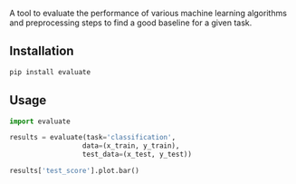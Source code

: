 A tool to evaluate the performance of various machine learning algorithms and preprocessing steps to find a good baseline for a given task.

## Installation

```sh
pip install evaluate
```

## Usage

```py
import evaluate

results = evaluate(task='classification',
                  data=(x_train, y_train),
                  test_data=(x_test, y_test))

results['test_score'].plot.bar()
```
